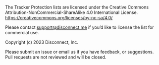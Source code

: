 The Tracker Protection lists are licensed under the Creative Commons Attribution-NonCommercial-ShareAlike 4.0 International License. https://creativecommons.org/licenses/by-nc-sa/4.0/ 

Please contact support@disconnect.me if you’d like to license the list for commercial use. 

Copyright (c) 2023 Disconnect, Inc.

Please submit an issue or email us if you have feedback, or suggestions. Pull requests are not reviewed and will be closed.
